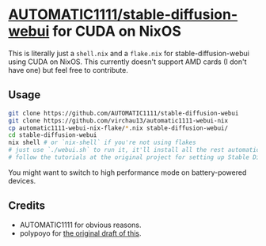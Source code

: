 # [AUTOMATIC1111/stable-diffusion-webui](https://github.com/AUTOMATIC1111/stable-diffusion-webui) for CUDA on NixOS

This is literally just a `shell.nix` and a `flake.nix` for stable-diffusion-webui using CUDA on NixOS.
This currently doesn't support AMD cards (I don't have one) but feel free to contribute.

## Usage
```bash
git clone https://github.com/AUTOMATIC1111/stable-diffusion-webui
git clone https://github.com/virchau13/automatic1111-webui-nix
cp automatic1111-webui-nix-flake/*.nix stable-diffusion-webui/
cd stable-diffusion-webui
nix shell # or `nix-shell` if you're not using flakes
# just use `./webui.sh` to run it, it'll install all the rest automatically
# follow the tutorials at the original project for setting up Stable Diffusion / GFPGAN / whatever
```

You might want to switch to high performance mode on battery-powered devices.

## Credits
- AUTOMATIC1111 for obvious reasons.
- polypoyo for [the original draft of this](https://github.com/AUTOMATIC1111/stable-diffusion-webui/pull/4736).
